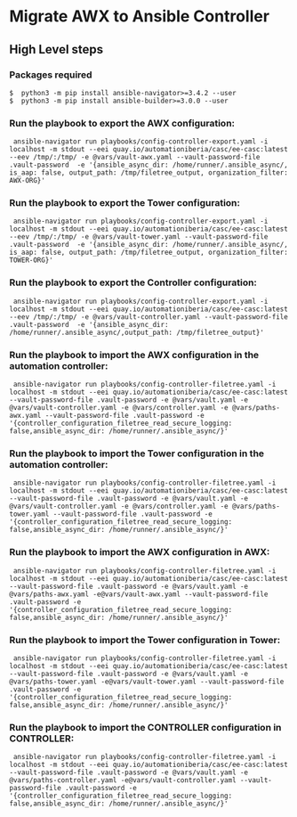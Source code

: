# Migrate AWX to Ansible Controller
## High Level steps


### Packages required
   ```
$  python3 -m pip install ansible-navigator>=3.4.2 --user
$  python3 -m pip install ansible-builder>=3.0.0 --user
   ```

### Run the playbook to export the AWX configuration:
   ```
    ansible-navigator run playbooks/config-controller-export.yaml -i localhost -m stdout --eei quay.io/automationiberia/casc/ee-casc:latest --eev /tmp/:/tmp/ -e @vars/vault-awx.yaml --vault-password-file .vault-password  -e '{ansible_async_dir: /home/runner/.ansible_async/, is_aap: false, output_path: /tmp/filetree_output, organization_filter: AWX-ORG}'
   ```
### Run the playbook to export the Tower configuration:
   ```
    ansible-navigator run playbooks/config-controller-export.yaml -i localhost -m stdout --eei quay.io/automationiberia/casc/ee-casc:latest --eev /tmp/:/tmp/ -e @vars/vault-tower.yaml --vault-password-file .vault-password  -e '{ansible_async_dir: /home/runner/.ansible_async/, is_aap: false, output_path: /tmp/filetree_output, organization_filter: TOWER-ORG}'
   ```
### Run the playbook to export the Controller configuration:
   ```
    ansible-navigator run playbooks/config-controller-export.yaml -i localhost -m stdout --eei quay.io/automationiberia/casc/ee-casc:latest --eev /tmp/:/tmp/ -e @vars/vault-controller.yaml --vault-password-file .vault-password  -e '{ansible_async_dir: /home/runner/.ansible_async/,output_path: /tmp/filetree_output}'
   ```
### Run the playbook to import the AWX configuration in the automation controller:
   ```
    ansible-navigator run playbooks/config-controller-filetree.yaml -i localhost -m stdout --eei quay.io/automationiberia/casc/ee-casc:latest --vault-password-file .vault-password -e @vars/vault.yaml -e @vars/vault-controller.yaml -e @vars/controller.yaml -e @vars/paths-awx.yaml --vault-password-file .vault-password -e '{controller_configuration_filetree_read_secure_logging: false,ansible_async_dir: /home/runner/.ansible_async/}'
   ```
### Run the playbook to import the Tower configuration in the automation controller:
   ```
    ansible-navigator run playbooks/config-controller-filetree.yaml -i localhost -m stdout --eei quay.io/automationiberia/casc/ee-casc:latest --vault-password-file .vault-password -e @vars/vault.yaml -e @vars/vault-controller.yaml -e @vars/controller.yaml -e @vars/paths-tower.yaml --vault-password-file .vault-password -e '{controller_configuration_filetree_read_secure_logging: false,ansible_async_dir: /home/runner/.ansible_async/}'
   ```

### Run the playbook to import the AWX configuration in AWX:
   ```
    ansible-navigator run playbooks/config-controller-filetree.yaml -i localhost -m stdout --eei quay.io/automationiberia/casc/ee-casc:latest --vault-password-file .vault-password -e @vars/vault.yaml -e @vars/paths-awx.yaml -e@vars/vault-awx.yaml --vault-password-file .vault-password -e '{controller_configuration_filetree_read_secure_logging: false,ansible_async_dir: /home/runner/.ansible_async/}'
   ```
### Run the playbook to import the Tower configuration in Tower:
   ```
    ansible-navigator run playbooks/config-controller-filetree.yaml -i localhost -m stdout --eei quay.io/automationiberia/casc/ee-casc:latest --vault-password-file .vault-password -e @vars/vault.yaml -e @vars/paths-tower.yaml -e@vars/vault-tower.yaml --vault-password-file .vault-password -e '{controller_configuration_filetree_read_secure_logging: false,ansible_async_dir: /home/runner/.ansible_async/}'
   ```
### Run the playbook to import the CONTROLLER configuration in CONTROLLER:
   ```
    ansible-navigator run playbooks/config-controller-filetree.yaml -i localhost -m stdout --eei quay.io/automationiberia/casc/ee-casc:latest --vault-password-file .vault-password -e @vars/vault.yaml -e @vars/paths-controller.yaml -e@vars/vault-controller.yaml --vault-password-file .vault-password -e '{controller_configuration_filetree_read_secure_logging: false,ansible_async_dir: /home/runner/.ansible_async/}'
   ```
